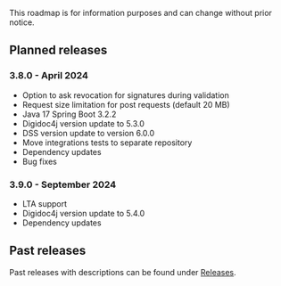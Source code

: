 <!--# Roadmap:-->

This roadmap is for information purposes and can change without prior notice.

## Planned releases

### 3.8.0 - April 2024
- Option to ask revocation for signatures during validation
- Request size limitation for post requests (default 20 MB)
- Java 17
  Spring Boot 3.2.2
- Digidoc4j version update to 5.3.0
- DSS version update to version 6.0.0
- Move integrations tests to separate repository
- Dependency updates
- Bug fixes

### 3.9.0 - September 2024
- LTA support
- Digidoc4j version update to 5.4.0
- Dependency updates

## Past releases

Past releases with descriptions can be found under [Releases](https://github.com/open-eid/SiVa/releases). 
